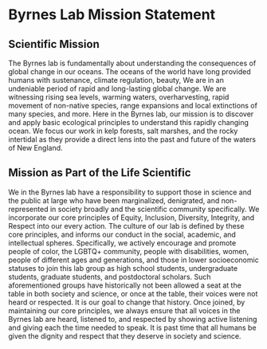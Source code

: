 # Byrnes Lab Mission Statement

## Scientific Mission

The Byrnes lab is fundamentally about understanding the consequences of global change in our oceans. The oceans of the world have long provided humans with sustenance, climate regulation, beauty, We are in an undeniable period of rapid and long-lasting global change. We are witnessing rising sea levels, warming waters, overharvesting, rapid movement of non-native species, range expansions and local extinctions of many species, and more. Here in the Byrnes lab, our mission is to discover and apply basic ecological principles to understand this rapidly changing ocean. We focus our work in kelp forests, salt marshes, and the rocky intertidal as they provide a direct lens into the past and future of the waters of New England. 


## Mission as Part of the Life Scientific

We in the Byrnes lab have a responsibility to support those in science and the public at large who have been marginalized, denigrated, and non-represented in society broadly and the scientific community specifically.  We incorporate our core principles of Equity, Inclusion, Diversity, Integrity, and Respect into our every action.  The culture of our lab is defined by these core principles, and informs our conduct in the social, academic, and intellectual spheres. Specifically, we actively encourage and promote people of color, the LGBTQ+ community, people with disabilities, women, people of different ages and generations, and those in lower socioeconomic statuses to join this lab group as high school students, undergraduate students, graduate students, and postdoctoral scholars. Such aforementioned groups have historically not been allowed a seat at the table in both society and science, or once at the table, their voices were not heard or respected. It is our goal to change that history. Once joined, by maintaining our core principles, we always ensure that all voices in the Byrnes lab are heard, listened to, and respected by showing active listening and giving each the time needed to speak. It is past time that all humans be given the dignity and respect that they deserve in society and science.
